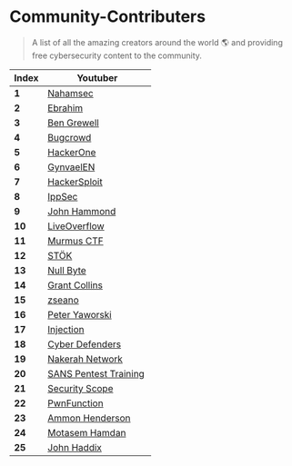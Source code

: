 # Community-Contributers

> A list of all the amazing creators around the world 🌎 and providing free cybersecurity content to the community.

Index | Youtuber
--- | ---
**1** | [Nahamsec](#https://www.youtube.com/channel/UCCZDt7MuC3Hzs6IH4xODLBw/videos)
**2** | [Ebrahim](#https://www.youtube.com/user/Zigoo0/playlists) 
**3** | [Ben Grewell](#https://www.youtube.com/channel/UC2Xz7OF80Ae3SU6uk4ERjZQ/playlists) 
**4** | [Bugcrowd](#https://www.youtube.com/channel/UCo1NHk_bgbAbDBc4JinrXww/playlists) 
**5** | [HackerOne](https://www.youtube.com/channel/UCsgzmECky2Q9lQMWzDwMhYw)
**6** | [GynvaelEN](https://www.youtube.com/channel/UCCkVMojdBWS-JtH7TliWkVg) 
**7** | [HackerSploit](https://www.youtube.com/channel/UC0ZTPkdxlAKf-V33tqXwi3Q) 
**8** | [IppSec](https://www.youtube.com/channel/UCa6eh7gCkpPo5XXUDfygQQA)
**9** | [John Hammond](https://www.youtube.com/channel/UCVeW9qkBjo3zosnqUbG7CFw)
**10** | [LiveOverflow](https://www.youtube.com/channel/UClcE-kVhqyiHCcjYwcpfj9w)
**11** | [Murmus CTF](https://www.youtube.com/channel/UCUB9vOGEUpw7IKJRoR4PK-A) 
**12** | [STÖK](https://www.youtube.com/channel/UCQN2DsjnYH60SFBIA6IkNwg)
**13** | [Null Byte](https://www.youtube.com/channel/UCgTNupxATBfWmfehv21ym-g)
**14** | [Grant Collins](https://www.youtube.com/channel/UCTLUi3oc1-a7dS-2-YgEKmA) 
**15** | [zseano](https://www.youtube.com/channel/UCCUFgj-52_ryvpQUacylRpg/videos) 
**16** | [Peter Yaworski](https://www.youtube.com/user/yaworsk1/videos)
**17** | [Injection](https://www.youtube.com/channel/UC31jVeFdiPWsxMRqhXapRGQ/featured)
**18** | [Cyber Defenders](https://www.youtube.com/channel/UCI6UPRiq8G0svT8NyrknNnA/playlists) 
**19** | [Nakerah Network](https://www.youtube.com/channel/UCvgMmTPBM7xRyxU07-cBpbg/playlists) 
**20** | [SANS Pentest Training](https://www.youtube.com/channel/UCP28F4uf9s2V1_SQwnJST_A/videos) 
**21** | [Security Scope](https://www.youtube.com/watch?v=SP5MYNb4f38&list=PLVBPh7Xyv8CBNsrFNVTwSyBa3wx34C2k5)
**22** | [PwnFunction](https://www.youtube.com/channel/UCW6MNdOsqv2E9AjQkv9we7A)
**23** | [Ammon Henderson](https://www.youtube.com/channel/UCdrzJS1bfg9_utyJFQ_T35Q/playlists) 
**24** | [Motasem Hamdan](https://www.youtube.com/channel/UCNSdU_1ehXtGclimTVckHmQ/playlists) 
**25** | [John Haddix](https://www.youtube.com/channel/UCk0f0svao7AKeK3RfiWxXEA/videos)
